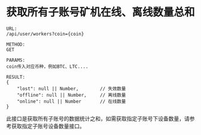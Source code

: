 # 获取所有子账号矿机在线、离线数量总和

```
URL: 
/api/user/workers?coin={coin}

METHOD: 
GET

PARAMS:
coin传入对应币种，例如BTC、LTC....

RESULT:
{
    "lost": null || Number,        // 失效数量
    "offline": null || Number,     // 离线数量
    "online": null || Number       // 在线数量
}
```

此接口是获取所有子账号的数据统计之和，如需获取指定子账号下设备数量，请参考获取指定子账号设备数量接口。
